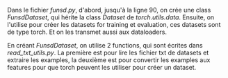 Dans le fichier *funsd.py*, d'abord, jusqu'à la ligne 90, on crée une class *FunsdDataset*, qui hérite la class *Dataset* de *torch.utils.data*. Ensuite, on l'utilise pour créer les datasets for training et evaluation, ces datasets sont de type torch. Et on les transmet aussi aux dataloaders.

En créant *FunsdDataset*, on utilise 2 functions, qui sont écrites dans *read_txt_utils.py*. La première est pour lire les fichier txt de datasets et extraire les examples, la deuxième est pour convertir les examples aux features pour que torch peuvent les utiliser pour créer un dataset.
